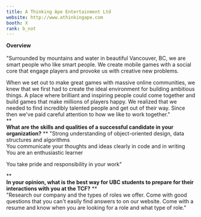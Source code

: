 ```yaml
---
title: A Thinking Ape Entertainment Ltd
website: http://www.athinkingape.com
booth: X
rank: b_not
---
```

**Overview**  
<br>
"Surrounded by mountains and water in beautiful Vancouver, BC, we are smart people who like smart people. We create mobile games with a social core that engage players and provoke us with creative new problems.

When we set out to make great games with massive online communities, we knew that we first had to create the ideal environment for building ambitious things. A place where brilliant and inspiring people could come together and build games that make millions of players happy. We realized that we needed to find incredibly talented people and get out of their way. Since then we've paid careful attention to how we like to work together."
<br>
**  
**What are the skills and qualities of a successful candidate in your organization?**  **
"Strong understanding of object-oriented design, data structures and algorithms
<br>
You communicate your thoughts and ideas clearly in code and in writing
<br>
You are an enthusiastic learner
<br>

You take pride and responsibility in your work"
<br>

**  
**In your opinion, what is the best way for UBC students to prepare for their interactions with you at the TCF?**  **
<br>
"Research our company and the types of roles we offer. 
Come with good questions that you can't easily find answers to on our website. 
Come with a resume and know when you are looking for a role and what type of role."
